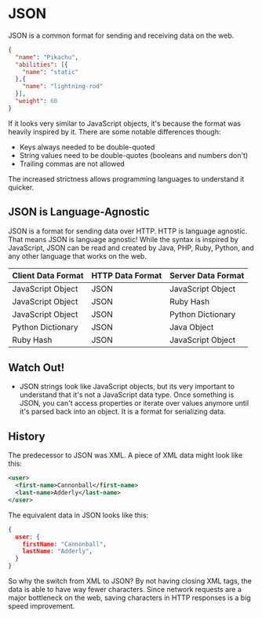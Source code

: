 # JSON

JSON is a common format for sending and receiving data on the web.

```json
{
  "name": "Pikachu",
  "abilities": [{
    "name": "static"
  },{
    "name": "lightning-rod"
  }],
  "weight": 60
}
```

If it looks very similar to JavaScript objects, it's because the format was heavily inspired by it. There are some notable differences though:

* Keys always needed to be double-quoted
* String values need to be double-quotes (booleans and numbers don't)
* Trailing commas are not allowed

The increased strictness allows programming languages to understand it quicker.

## JSON is Language-Agnostic

JSON is a format for sending data over HTTP. HTTP is language agnostic. That means JSON is language agnostic! While the syntax is inspired by JavaScript, JSON can be read and created by Java, PHP, Ruby, Python, and any other language that works on the web.

| Client Data Format | HTTP Data Format | Server Data Format |
| --- | --- | --- |
| JavaScript Object | JSON | JavaScript Object |
| JavaScript Object | JSON | Ruby Hash |
| JavaScript Object | JSON | Python Dictionary |
| Python Dictionary | JSON | Java Object |
| Ruby Hash | JSON | JavaScript Object |

## Watch Out!

* JSON strings look like JavaScript objects, but its very important to understand that it's not a JavaScript data type. Once something is JSON, you can't access properties or iterate over values anymore until it's parsed back into an object. It is a format for serializing data.

## History

The predecessor to JSON was XML. A piece of XML data might look like this:

```xml
<user>
  <first-name>Cannonball</first-name>
  <last-name>Adderly</last-name>
</user>
```

The equivalent data in JSON looks like this:

```json
{
  user: {
    firstName: "Cannonball",
    lastName: "Adderly",
  }
}
```

So why the switch from XML to JSON? By not having closing XML tags, the data is able to have way fewer characters. Since network requests are a major bottleneck on the web, saving characters in HTTP responses is a big speed improvement.
